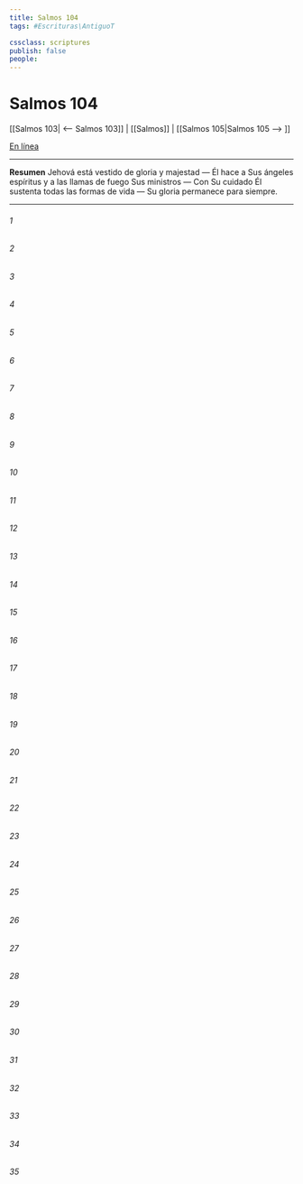 ```yaml
---
title: Salmos 104
tags: #Escrituras\AntiguoT

cssclass: scriptures
publish: false
people:
---
```


# Salmos 104
[[Salmos 103| <-- Salmos 103]] | [[Salmos]] | [[Salmos 105|Salmos 105 --> ]]

[En línea](https://churchofjesuschrist.org/study/scriptures/ot/ps/104?lang=spa)

---
__Resumen__
Jehová está vestido de gloria y majestad — Él hace a Sus ángeles espíritus y a las llamas de fuego Sus ministros — Con Su cuidado Él sustenta todas las formas de vida — Su gloria permanece para siempre.

---
###### 1 


###### 2 


###### 3 


###### 4 


###### 5 


###### 6 


###### 7 


###### 8 


###### 9 


###### 10 


###### 11 


###### 12 


###### 13 


###### 14 


###### 15 


###### 16 


###### 17 


###### 18 


###### 19 


###### 20 


###### 21 


###### 22 


###### 23 


###### 24 


###### 25 


###### 26 


###### 27 


###### 28 


###### 29 


###### 30 


###### 31 


###### 32 


###### 33 


###### 34 


###### 35 


